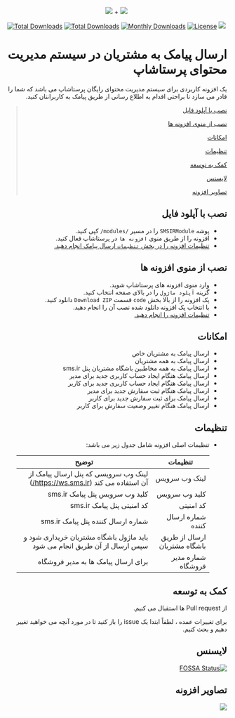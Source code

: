 <p align="center">
<img src="https://user-images.githubusercontent.com/3329008/111814382-a31bc700-88ef-11eb-94e2-41dd10c0d2b1.png" /> + 
<img src="https://user-images.githubusercontent.com/3329008/112355029-e5c41180-8cea-11eb-8c0f-06a180aa4c26.png" />
</p>
<p align="center">
  <a href="https://packagist.org/packages/pejmankheyri/smsir-prestashop"><img src="https://poser.pugx.org/pejmankheyri/smsir-prestashop/v/stable" alt="Total Downloads"></a>
<a href="https://packagist.org/packages/pejmankheyri/smsir-prestashop"><img src="https://img.shields.io/packagist/dt/pejmankheyri/smsir-prestashop" alt="Total Downloads"></a>
  <a href="https://packagist.org/packages/pejmankheyri/smsir-prestashop"><img src="https://poser.pugx.org/pejmankheyri/smsir-prestashop/d/monthly" alt="Monthly Downloads"></a>
<a href="https://packagist.org/packages/pejmankheyri/smsir-prestashop"><img src="https://img.shields.io/github/license/pejmankheyri/smsir-prestashop" alt="License"></a>
<a href="https://app.fossa.com/projects/git%2Bgithub.com%2Fpejmankheyri%2FSMSIR-Prestashop?ref=badge_shield" alt="FOSSA Status"><img src="https://app.fossa.com/api/projects/git%2Bgithub.com%2Fpejmankheyri%2FSMSIR-Prestashop.svg?type=shield"/></a>
</p>
<div dir="rtl">

# ارسال پیامک به مشتریان در سیستم مدیریت محتوای پرستاشاپ

 یک افزونه کاربردی برای سیستم مدیریت محتوای رایگان پرستاشاپ می باشد که شما را قادر می سازد تا براحتی اقدام به اطلاع رسانی از طریق پیامک به کاربرانتان کنید.


> [نصب با آپلود فایل](https://github.com/pejmankheyri/SMSIR-Prestashop#%D9%86%D8%B5%D8%A8-%D8%A8%D8%A7-%D8%A2%D9%BE%D9%84%D9%88%D8%AF-%D9%81%D8%A7%DB%8C%D9%84)
> 
> [نصب از منوی افزونه ها](https://github.com/pejmankheyri/SMSIR-Prestashop#%D9%86%D8%B5%D8%A8-%D8%A7%D8%B2-%D9%85%D9%86%D9%88%DB%8C-%D8%A7%D9%81%D8%B2%D9%88%D9%86%D9%87-%D9%87%D8%A7)
> 
> [امکانات](https://github.com/pejmankheyri/SMSIR-Prestashop#%D8%A7%D9%85%DA%A9%D8%A7%D9%86%D8%A7%D8%AA)
> 
> [تنظیمات](https://github.com/pejmankheyri/SMSIR-Prestashop#%D8%AA%D9%86%D8%B8%DB%8C%D9%85%D8%A7%D8%AA)
> 
> [کمک به توسعه](https://github.com/pejmankheyri/SMSIR-Prestashop#%DA%A9%D9%85%DA%A9-%D8%A8%D9%87-%D8%AA%D9%88%D8%B3%D8%B9%D9%87)
> 
> [لایسنس](https://github.com/pejmankheyri/SMSIR-Prestashop#%D9%84%D8%A7%DB%8C%D8%B3%D9%86%D8%B3)
> 
> [تصاویر افزونه](https://github.com/pejmankheyri/SMSIR-Prestashop#%D8%AA%D8%B5%D8%A7%D9%88%DB%8C%D8%B1-%D8%A7%D9%81%D8%B2%D9%88%D9%86%D9%87)

## نصب با آپلود فایل

* پوشه `SMSIRModule` را در مسیر `/modules/` کپی کنید.
* افزونه را از طریق منوی `افزونه ها` در پرستاشاپ فعال کنید.
* [تنظیمات افزونه را در بخش `تنظیمات` ارسال پیامک انجام دهید.](https://github.com/pejmankheyri/SMSIR-Prestashop#%D8%AA%D9%86%D8%B8%DB%8C%D9%85%D8%A7%D8%AA)

## نصب از منوی افزونه ها

* وارد منوی افزونه های پرستاشاپ شوید.
* گزینه `آپلود ماژول` را در بالای صفحه انتخاب کنید.
* پک افزونه را از بالا بخش `code` قسمت `Download ZIP` دانلود کنید.
* با انتخاب پک افزونه دانلود شده نصب آن را انجام دهید.
* [تنظیمات افزونه را انجام دهید.](https://github.com/pejmankheyri/SMSIR-Prestashop#%D8%AA%D9%86%D8%B8%DB%8C%D9%85%D8%A7%D8%AA)

## امکانات

* ارسال پیامک به مشتریان خاص
* ارسال پیامک به همه مشتریان
* ارسال پیامک به همه مخاطبین باشگاه مشتریان پنل sms.ir
* ارسال پیامک هنگام ایجاد حساب کاربری جدید برای مدیر
* ارسال پیامک هنگام ایجاد حساب کاربری جدید برای کاربر
* ارسال پیامک هنگام ثبت سفارش جدید برای مدیر
* ارسال پیامک برای ثبت سفارش جدید برای کاربر
* ارسال پیامک هنگام تغییر وضعیت سفارش برای کاربر

## تنظیمات

* تنظیمات اصلی افزونه شامل جدول زیر می باشد:

    | تنظیمات | توضیح |
    | ------ | ------ |
    | لینک وب سرویس | لینک وب سرویسی که پنل ارسال پیامک از آن استفاده می کند (https://ws.sms.ir/) |
    | کلید وب سرویس | کلید وب سرویس پنل پیامک sms.ir |
    | کد امنیتی | کد امنیتی پنل پیامک sms.ir |
    | شماره ارسال کننده | شماره ارسال کننده پنل پیامک sms.ir |
    | ارسال از طریق باشگاه مشتریان | باید ماژول باشگاه مشتریان خریداری شود و سپس ارسال از آن طریق انجام می شود |
    | شماره مدیر فروشگاه | برای ارسال پیامک ها به مدیر فروشگاه |

## کمک به توسعه

از Pull request ها استقبال می کنیم.

برای تغییرات عمده ، لطفاً ابتدا یک issue را باز کنید تا در مورد آنچه می خواهید تغییر دهیم و بحث کنیم.

## لایسنس

[![FOSSA Status](https://app.fossa.com/api/projects/git%2Bgithub.com%2Fpejmankheyri%2FSMSIR-Prestashop.svg?type=large)](https://app.fossa.com/projects/git%2Bgithub.com%2Fpejmankheyri%2FSMSIR-Prestashop?ref=badge_large)

</div>

<div dir="rtl">

## تصاویر افزونه

<img src="https://user-images.githubusercontent.com/3329008/112358884-59b3e900-8cee-11eb-8cc5-96a01b83f628.png" />

</div>